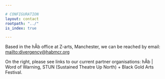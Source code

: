 ```yaml
---

# CONFIGURATION
layout: contact
rootpath: "../"
is_index: true

---
```

Based in the hÅb office at Z-arts, Manchester, we can be reached by email: <mailto:divergency@habmcr.org>        
        
On the right, please see links to our current partner organisations: hÅb | Word of Warning, STUN (Sustained Theatre Up North) + Black Gold Arts Festival.        
